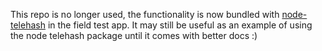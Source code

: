 This repo is no longer used, the functionality is now bundled with [node-telehash](https://github.com/telehash/node-telehash) in the field test app. It may still be useful as an example of using the node telehash package until it comes with better docs :)